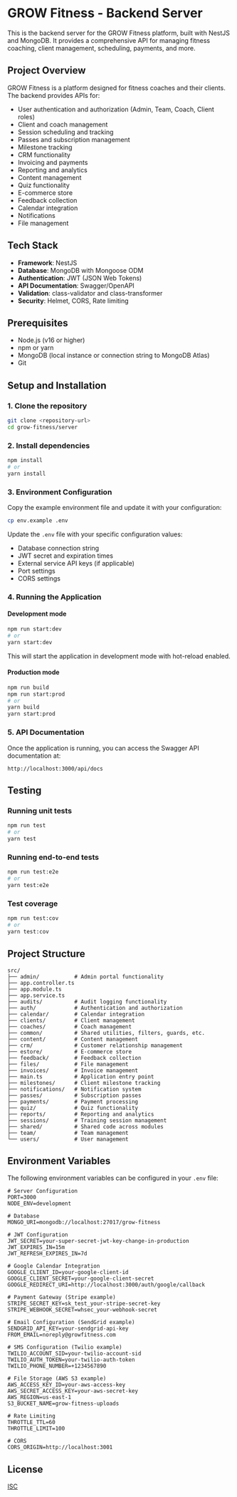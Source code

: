 # GROW Fitness - Backend Server

This is the backend server for the GROW Fitness platform, built with NestJS and MongoDB. It provides a comprehensive API for managing fitness coaching, client management, scheduling, payments, and more.

## Project Overview

GROW Fitness is a platform designed for fitness coaches and their clients. The backend provides APIs for:

- User authentication and authorization (Admin, Team, Coach, Client roles)
- Client and coach management
- Session scheduling and tracking
- Passes and subscription management
- Milestone tracking
- CRM functionality
- Invoicing and payments
- Reporting and analytics
- Content management
- Quiz functionality
- E-commerce store
- Feedback collection
- Calendar integration
- Notifications
- File management

## Tech Stack

- **Framework**: NestJS
- **Database**: MongoDB with Mongoose ODM
- **Authentication**: JWT (JSON Web Tokens)
- **API Documentation**: Swagger/OpenAPI
- **Validation**: class-validator and class-transformer
- **Security**: Helmet, CORS, Rate limiting

## Prerequisites

- Node.js (v16 or higher)
- npm or yarn
- MongoDB (local instance or connection string to MongoDB Atlas)
- Git

## Setup and Installation

### 1. Clone the repository

```bash
git clone <repository-url>
cd grow-fitness/server
```

### 2. Install dependencies

```bash
npm install
# or
yarn install
```

### 3. Environment Configuration

Copy the example environment file and update it with your configuration:

```bash
cp env.example .env
```

Update the `.env` file with your specific configuration values:

- Database connection string
- JWT secret and expiration times
- External service API keys (if applicable)
- Port settings
- CORS settings

### 4. Running the Application

#### Development mode

```bash
npm run start:dev
# or
yarn start:dev
```

This will start the application in development mode with hot-reload enabled.

#### Production mode

```bash
npm run build
npm run start:prod
# or
yarn build
yarn start:prod
```

### 5. API Documentation

Once the application is running, you can access the Swagger API documentation at:

```
http://localhost:3000/api/docs
```

## Testing

### Running unit tests

```bash
npm run test
# or
yarn test
```

### Running end-to-end tests

```bash
npm run test:e2e
# or
yarn test:e2e
```

### Test coverage

```bash
npm run test:cov
# or
yarn test:cov
```

## Project Structure

```
src/
├── admin/           # Admin portal functionality
├── app.controller.ts
├── app.module.ts
├── app.service.ts
├── audits/          # Audit logging functionality
├── auth/            # Authentication and authorization
├── calendar/        # Calendar integration
├── clients/         # Client management
├── coaches/         # Coach management
├── common/          # Shared utilities, filters, guards, etc.
├── content/         # Content management
├── crm/             # Customer relationship management
├── estore/          # E-commerce store
├── feedback/        # Feedback collection
├── files/           # File management
├── invoices/        # Invoice management
├── main.ts          # Application entry point
├── milestones/      # Client milestone tracking
├── notifications/   # Notification system
├── passes/          # Subscription passes
├── payments/        # Payment processing
├── quiz/            # Quiz functionality
├── reports/         # Reporting and analytics
├── sessions/        # Training session management
├── shared/          # Shared code across modules
├── team/            # Team management
└── users/           # User management
```

## Environment Variables

The following environment variables can be configured in your `.env` file:

```
# Server Configuration
PORT=3000
NODE_ENV=development

# Database
MONGO_URI=mongodb://localhost:27017/grow-fitness

# JWT Configuration
JWT_SECRET=your-super-secret-jwt-key-change-in-production
JWT_EXPIRES_IN=15m
JWT_REFRESH_EXPIRES_IN=7d

# Google Calendar Integration
GOOGLE_CLIENT_ID=your-google-client-id
GOOGLE_CLIENT_SECRET=your-google-client-secret
GOOGLE_REDIRECT_URI=http://localhost:3000/auth/google/callback

# Payment Gateway (Stripe example)
STRIPE_SECRET_KEY=sk_test_your-stripe-secret-key
STRIPE_WEBHOOK_SECRET=whsec_your-webhook-secret

# Email Configuration (SendGrid example)
SENDGRID_API_KEY=your-sendgrid-api-key
FROM_EMAIL=noreply@growfitness.com

# SMS Configuration (Twilio example)
TWILIO_ACCOUNT_SID=your-twilio-account-sid
TWILIO_AUTH_TOKEN=your-twilio-auth-token
TWILIO_PHONE_NUMBER=+1234567890

# File Storage (AWS S3 example)
AWS_ACCESS_KEY_ID=your-aws-access-key
AWS_SECRET_ACCESS_KEY=your-aws-secret-key
AWS_REGION=us-east-1
S3_BUCKET_NAME=grow-fitness-uploads

# Rate Limiting
THROTTLE_TTL=60
THROTTLE_LIMIT=100

# CORS
CORS_ORIGIN=http://localhost:3001
```

## License

[ISC](LICENSE)